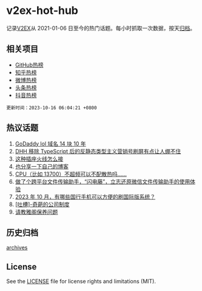 # v2ex-hot-hub

 记录[V2EX](https://www.v2ex.com/)从 2021-01-06 日至今的热门话题。每小时抓取一次数据，按天[归档](archives)。
 
 ## 相关项目

- [GitHub热榜](https://github.com/snaildev/github-hot-hub)
- [知乎热榜](https://github.com/snaildev/zhihu-hot-hub)
- [微博热榜](https://github.com/snaildev/weibo-hot-hub)
- [头条热榜](https://github.com/snaildev/toutiao-hot-hub)
- [抖音热榜](https://github.com/snaildev/douyin-hot-hub)


 `更新时间：2023-10-16 06:04:21 +0800`

## 热议话题

1. [GoDaddy lol 域名 14 块 10 年](https://www.v2ex.com/t/982215)
1. [DHH 移除 TypeScript 后的反静态类型主义营销号刷屏有点让人绷不住](https://www.v2ex.com/t/982063)
1. [这种插座火线怎么接](https://www.v2ex.com/t/982125)
1. [也分享一下自己的博客](https://www.v2ex.com/t/982101)
1. [CPU（比如 13700）不超频可以不配散热吗……](https://www.v2ex.com/t/982126)
1. [做了个跨平台文件传输助手，“闪电藤”，立志还原微信文件传输助手的使用体验](https://www.v2ex.com/t/982141)
1. [2023 年 10 月，有哪些国行手机可以方便的刷国际版系统？](https://www.v2ex.com/t/982201)
1. [[吐槽]-奇葩的公司制度](https://www.v2ex.com/t/982067)
1. [请教雅阁保养问题](https://www.v2ex.com/t/982135)

## 历史归档

[archives](archives)

## License

See the [LICENSE](LICENSE) file for license rights and limitations (MIT).
